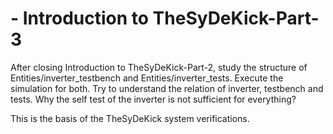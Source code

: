 # <UNAME> - Introduction to TheSyDeKick-Part-3 

After closing Introduction to TheSyDeKick-Part-2, study the structure of Entities/inverter_testbench
and Entities/inverter_tests. Execute the simulation for both. Try to understand
the relation of inverter, testbench and tests. Why the self test of the
inverter is not sufficient for everything?

This is the basis of the TheSyDeKick system verifications.

